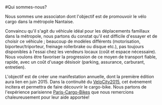 #Qui sommes-nous?

Nous sommes une associaton dont l'objectif est de promouvoir le vélo cargo dans la métropole Nantaise.

Convaincu qu'il s'agit du véhicule idéal pour les déplacements famillaux dans la métropole, nous partons du constat qu'il est difficile d'essayer et de choisir ce véhicule ;
beaucoup de modèles différents (motorisation, biporteur/triporteur, freinage rollerbrake ou disque etc.), pas toujours disponibles à l'essai chez les vendeurs locaux (coût et espace nécessaire).
Nous voulons être favoriser la progression de ce moyen de transport fiable, rapide, avec un coût d'usage désisoir (parking, assurance, carburant, entretien).

L'objectif est de créer une manifestation annuelle, dont la première édition aura lien en juin 2015. Dans la continuité du [VeloCity2015], cet événement incitera et permettra de faire découvrir le cargo-bike.
Nous partons de l'expérience parisienne [Paris-Cargo-Bikes] que nous remercions chaleureusement pour leur aide apportée!


[Place Au Vélo]: http://www.placeauvelo-nantes.fr/
[VeloCity2015]: http://www.velo-city2015.com/
[Paris-Cargo-Bikes]: http://www.pariscargobikes.org/

